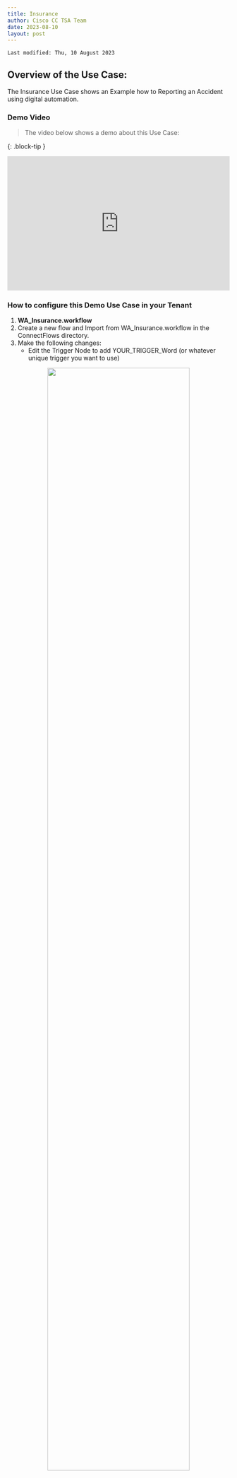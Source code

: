 ```yaml
---
title: Insurance
author: Cisco CC TSA Team
date: 2023-08-10
layout: post
---
```


```
Last modified: Thu, 10 August 2023
```

## Overview of the Use Case:

The Insurance Use Case shows an Example how to Reporting an Accident using digital automation.


### Demo Video

> The video below shows a demo about this Use Case:

{: .block-tip }
<div style="padding-bottom:60.25%; position:relative; display:block; width: 100%">
	<iframe src="https://app.vidcast.io/share/a5995031-16b4-49a5-abe2-30beee362f43" width="100%" height="100%" title="Station Login" frameborder="0" loading="lazy" allowfullscreen style="position:absolute; top:0; left: 0"></iframe>
</div>

### How to configure this Demo Use Case in your Tenant

1.	**WA_Insurance.workflow**
2. Create a new flow and Import from WA_Insurance.workflow in the ConnectFlows directory.
3. Make the following changes:
   - 	Edit the Trigger Node to add YOUR_TRIGGER_Word (or whatever unique trigger you want to use)

<center><img src="https://webexcctsa.github.io/wxcc-usecases/assets/gitbook/images/Insurance/triggerword.png" width="80%"></center>


- In the Agent Handover path edit the Queue Task to add your own queue
- Open and save All Receive nodes.
- Open the QnABot node and select the QA BOT created above [QA BOT Name]
- Save and Make Live – select the appropriate WhatsApp App.




## Flows 

<a href="https://webexcctsa.github.io/wxcc-usecases/assets/ConnectFlows/WA_Insurance.workflow">WA_Insurance.workflow</a><br> 


<br>
<br>
---

  <script>
    document.addEventListener('DOMContentLoaded', () => {
      console.log('DOMContentLoaded OKOK')
    })

    window.addEventListener('load', () => {
      console.log('window load OK')
    })
  </script>

<p style="text-align:center"><strong>Congratulations, you have completed the configuration for this Demo Use Case! You can continue with the next one.</strong></p>

<center><img src="https://webexcctsa.github.io/wxcc-usecases/assets/gitbook/images/webex-small.png" width="100"></center>